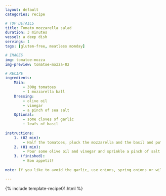 ```yaml
---
layout: default
categories: recipe

# TOP DETAILS
title: Tomato mozzarella salad
duration: 3 minutes
vessel: a deep dish
servings: 1
tags: [gluten-free, meatless monday]

# IMAGES
img: tomatoe-mozza
img-preview: tomatoe-mozza-02

# RECIPE
ingredients:
    Main:
        - 300g tomatoes
        - 1 mozzarella ball
    Dressing:
        - olive oil
        - vinegar
        - a pinch of sea salt
    Optional:
        - some cloves of garlic
        - leafs of basil
        
instructions:
    1. (02 min): 
        - Half the tomatoes, pluck the mozzarella and the basil and put the ingredients into a bowl or a deep dish.
    2. (01 min): 
        - Pour some olive oil and vinegar and sprinkle a pinch of salt over it.
    3. (finished): 
        - Bon appetit!
  
note: If you like to avoid the garlic, use onions, spring onions or wild garlic instead. 

---
```

<!--more-->

{% include template-recipe01.html %}

